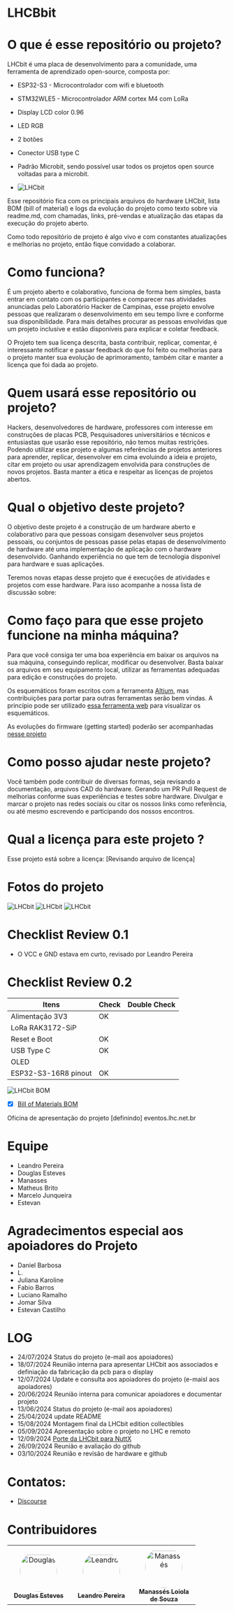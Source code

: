 # LHCBbit

# O que é esse repositório ou projeto?
LHCbit  é uma placa de desenvolvimento para a comunidade, uma ferramenta de aprendizado open-source, composta por:
- ESP32-S3 - Microcontrolador com wifi e bluetooth
- STM32WLE5 - Microcontrolador ARM cortex M4 com LoRa
- Display LCD color 0.96
- LED RGB
- 2 botões
- Conector USB type C
- Padrão Microbit, sendo possível usar todos os projetos open source voltadas para a microbit.

- ![LHCbit](/LHCbit/Imagens/lhcbit-flyer-out-2024.png)


Esse repositório fica com os principais arquivos do hardware LHCbit, lista BOM (bill of material)  e logs da evolução do projeto como texto sobre via readme.md, com chamadas, links, pré-vendas e atualização das etapas da execução do projeto aberto.

Como todo repositório de projeto é algo vivo e com constantes atualizações e melhorias no projeto, então fique convidado a colaborar.

# Como funciona?
É um projeto aberto e colaborativo, funciona de forma bem simples, basta entrar em contato com os participantes e comparecer nas atividades anunciadas pelo Laboratório Hacker de Campinas, esse projeto envolve pessoas que realizaram o desenvolvimento em seu tempo livre e conforme sua disponibilidade. Para mais detalhes procurar as pessoas envolvidas que um projeto inclusive e estão disponíveis para explicar e coletar feedback.

O Projeto tem sua licença descrita, basta contribuir, replicar, comentar, é interessante notificar e passar feedback do que foi feito ou melhorias para o projeto manter sua evolução de aprimoramento, também citar e manter a licença que foi dada ao projeto.

# Quem usará esse repositório ou projeto?
Hackers, desenvolvedores de hardware, professores com interesse em construções de placas PCB, Pesquisadores universitários e técnicos e entusiastas que usarão esse repositório, não temos muitas restrições. Podendo utilizar esse projeto e algumas referências de projetos anteriores para aprender, replicar, desenvolver em cima evoluindo a ideia e projeto, citar em projeto ou usar aprendizagem envolvida para construções de novos projetos. Basta manter a ética e respeitar as licenças de projetos abertos.

# Qual o objetivo deste projeto?
O objetivo deste projeto é a construção de um hardware aberto e colaborativo para que pessoas consigam desenvolver seus projetos pessoais, ou conjuntos de pessoas passe pelas etapas de desenvolvimento de hardware até uma implementação de aplicação com o hardware desenvolvido. Ganhando experiência no que tem de tecnologia disponível para hardware e suas aplicações.

Teremos novas etapas desse projeto que é execuções de atividades e projetos com esse hardware. Para isso acompanhe a nossa lista de discussão sobre:

# Como faço para que esse projeto funcione na minha máquina?
Para que você consiga ter uma boa experiência em baixar os arquivos na sua máquina, conseguindo replicar, modificar ou desenvolver. Basta baixar os arquivos em seu equipamento local, utilizar as ferramentas adequadas para edição e construções do projeto.

Os esquemáticos foram escritos com a ferramenta [Altium](https://www.altium.com/), mas contribuições para portar para outras ferramentas serão bem vindas.
A princípio pode ser utilizado [essa ferramenta web](https://www.altium.com/viewer/) para visualizar os esquemáticos.

As evoluções do firmware (getting started) poderão ser acompanhadas [nesse projeto](https://github.com/lhc/LHCbit/tree/main)

# Como posso ajudar neste projeto?
Você também pode contribuir de diversas formas, seja revisando a documentação, arquivos CAD do hardware.
Gerando um PR Pull Request de melhorias conforme suas experiências e testes sobre hardware.
Divulgar e marcar o projeto nas redes sociais ou citar os nossos links como referência, ou até mesmo escrevendo e participando dos nossos encontros.

# Qual a licença para este projeto ?
Esse projeto está sobre a licença:
[Revisando arquivo de licença]

# Fotos do projeto
![LHCbit](Imagens/pcb-LHCbit-00.jpeg)
![LHCbit](Imagens/pcb-LHCbit-01.jpeg)
![LHCbit](Imagens/pcb-LHCbit-02.jpeg)

# Checklist Review 0.1
- O VCC e GND estava em curto, revisado por Leandro Pereira

# Checklist Review 0.2

| Itens           | Check | Double Check  |
|---------------------|----------|----------|
| Alimentação 3V3| OK |  |
| LoRa RAK3172-SiP|  |  |
| Reset e Boot| OK |  |
| USB Type C | OK |  |
| OLED|  |  |
| ESP32-S3-16R8 pinout| OK |  |

![LHCbit BOM](Imagens/BOM-LHCbit.png)
- [x] [Bill of Materials BOM](Templates/BOM%20Default%20Template.xlsx)

Oficina de apresentação do projeto
[definindo] eventos.lhc.net.br

# Equipe
 - Leandro Pereira
 - Douglas Esteves
 - Manasses
 - Matheus Brito
 - Marcelo Junqueira
 - Estevan

# Agradecimentos especial aos apoiadores do Projeto
- Daniel Barbosa
- L.
- Juliana Karoline
- Fabio Barros
- Luciano Ramalho
- Jomar Silva
- Estevan Castilho

# LOG
- 24/07/2024 Status do projeto (e-mail aos apoiadores)
- 18/07/2024 Reunião interna para apresentar LHCbit aos associados e definiação da fabricação da pcb para o display
- 12/07/2024 Update e consulta aos apoiadores do projeto (e-maisl aos apoiadores)
- 20/06/2024 Reunião interna para comunicar apoiadores e documentar projeto
- 13/06/2024 Status do projeto (e-mail aos apoiadores)
- 25/04/2024 update README
- 15/08/2024 Montagem final da LHCbit edition collectibles
- 05/09/2024 Apresentação sobre o projeto no LHC e remoto
- 12/09/2024 [Porte da LHCbit para NuttX](https://github.com/apache/nuttx/blob/master/Documentation/platforms/xtensa/esp32s3/boards/esp32s3-lhcbit/index.rst)
- 26/09/2024 Reunião e avaliação do github
- 03/10/2024 Reunião e revisão de hardware e github

# Contatos:
 - [Discourse](https://discourse.lhc.net.br/c/hardware/21)

# Contribuidores

<table>
<tr>
    <td align="center" style="word-wrap: break-word; width: 127.5; height: 127.5">
        <a href=https://github.com/EstevesDouglas>
            <img src=https://private-avatars.githubusercontent.com/u/861823?jwt=eyJhbGciOiJIUzI1NiIsInR5cCI6IkpXVCJ9.eyJpc3MiOiJnaXRodWIuY29tIiwiYXVkIjoicmF3LmdpdGh1YnVzZXJjb250ZW50LmNvbSIsImtleSI6ImtleTEiLCJleHAiOjE3MzQ2NjkyNDAsIm5iZiI6MTczNDY2ODA0MCwicGF0aCI6Ii91Lzg2MTgyMyJ9.MRmRNqS0q1onJtKL6nIzW4hpqtmr7k0NTuPkpCtu7IQ&v=4 width="85;"  style="border-radius:50%;align-items:center;justify-content:center;overflow:hidden;padding-top:10px" alt=Douglas Esteves/>
            <br />
            <sub style="font-size:14px"><b>Douglas Esteves</b></sub>
        </a>
    </td>
    <td align="center" style="word-wrap: break-word; width: 127.5; height: 127.5">
        <a href=https://github.com/LeandroTE>
            <img src=https://private-avatars.githubusercontent.com/u/3963775?jwt=eyJhbGciOiJIUzI1NiIsInR5cCI6IkpXVCJ9.eyJpc3MiOiJnaXRodWIuY29tIiwiYXVkIjoicmF3LmdpdGh1YnVzZXJjb250ZW50LmNvbSIsImtleSI6ImtleTEiLCJleHAiOjE3MzQ2NjkxODAsIm5iZiI6MTczNDY2Nzk4MCwicGF0aCI6Ii91LzM5NjM3NzUifQ.bBAO2596VnEMpPjQYXw-MFrs2gbRboPWyuNYo6U224g&v=4 width="85;"  style="border-radius:50%;align-items:center;justify-content:center;overflow:hidden;padding-top:10px" alt=Leandro Pereira/>
            <br />
            <sub style="font-size:14px"><b>Leandro Pereira</b></sub>
        </a>
    </td>
    <td align="center" style="word-wrap: break-word; width: 127.5; height: 127.5">
        <a href=https://github.com/manasouza>
            <img src=https://private-avatars.githubusercontent.com/u/1930037?jwt=eyJhbGciOiJIUzI1NiIsInR5cCI6IkpXVCJ9.eyJpc3MiOiJnaXRodWIuY29tIiwiYXVkIjoicmF3LmdpdGh1YnVzZXJjb250ZW50LmNvbSIsImtleSI6ImtleTEiLCJleHAiOjE3MzQ2NjkzMDAsIm5iZiI6MTczNDY2ODEwMCwicGF0aCI6Ii91LzE5MzAwMzcifQ.4DP2Z78h04TBz_PeBocelRczQC4cug9OPi6FFmo6K2c&v=4 width="85;"  style="border-radius:50%;align-items:center;justify-content:center;overflow:hidden;padding-top:10px" alt=Manassés Loiola de Souza/>
            <br />
            <sub style="font-size:14px"><b>Manassés Loiola de Souza</b></sub>
        </a>
    </td>
</tr>
</table>

